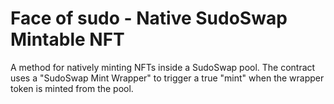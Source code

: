 # Face of sudo - Native SudoSwap Mintable NFT

A method for natively minting NFTs inside a SudoSwap pool. The contract uses a "SudoSwap Mint Wrapper" to trigger a true "mint" when the wrapper token is minted from the pool.